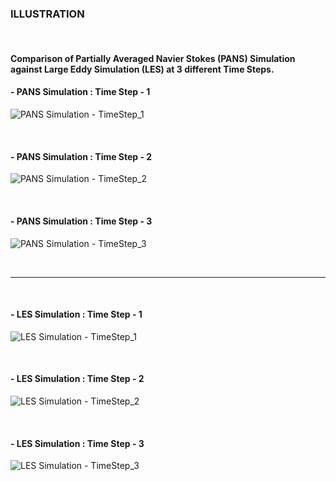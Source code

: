 ### ILLUSTRATION

<br>

#### Comparison of Partially Averaged Navier Stokes (PANS) Simulation against Large Eddy Simulation (LES) at 3 different Time Steps.

#### - PANS Simulation : Time Step - 1

![PANS Simulation - TimeStep_1](https://github.com/user-attachments/assets/c1e55489-8ab6-47ad-a9f0-f20adbfa3721)

<br>

#### - PANS Simulation : Time Step - 2

![PANS Simulation - TimeStep_2](https://github.com/user-attachments/assets/02005265-3f0b-42ce-b500-aa270c900d5f)

<br>

#### - PANS Simulation : Time Step - 3

![PANS Simulation - TimeStep_3](https://github.com/user-attachments/assets/77e41256-6a59-481a-9af0-7eb74ea498fc)

<br>
<hr>
<br>

#### - LES Simulation : Time Step - 1

![LES Simulation - TimeStep_1](https://github.com/user-attachments/assets/b40f6d09-c0e3-442a-8c4f-162c07217271)

<br>

#### - LES Simulation : Time Step - 2

![LES Simulation - TimeStep_2](https://github.com/user-attachments/assets/f5ef17e0-a2ee-4996-927f-6c894ae559c4)

<br>

#### - LES Simulation : Time Step - 3

![LES Simulation - TimeStep_3](https://github.com/user-attachments/assets/614bb2a5-ffa1-41d5-a8e3-a0256465667e)
